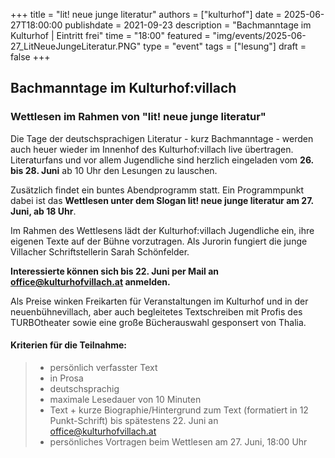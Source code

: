 +++ 
title = "lit! neue junge literatur" 
authors = ["kulturhof"]
date = 2025-06-27T18:00:00 
publishdate = 2021-09-23 
description = "Bachmanntage im Kulturhof | Eintritt frei" 
time = "18:00" 
featured = "img/events/2025-06-27_LitNeueJungeLiteratur.PNG" 
type = "event"
tags = ["lesung"]
draft = false
+++

## Bachmanntage im Kulturhof:villach
### Wettlesen im Rahmen von "lit! neue junge literatur"

Die Tage der deutschsprachigen Literatur - kurz Bachmanntage - werden auch heuer wieder im Innenhof des Kulturhof:villach live übertragen.
Literaturfans und vor allem Jugendliche sind herzlich eingeladen vom **26. bis 28. Juni** ab 10 Uhr den Lesungen zu lauschen.

Zusätzlich findet ein buntes Abendprogramm statt. Ein Programmpunkt dabei ist das **Wettlesen unter dem Slogan lit! neue junge literatur am 27. Juni, ab 18 Uhr**.

Im Rahmen des Wettlesens lädt der Kulturhof:villach Jugendliche ein, ihre eigenen Texte auf der Bühne vorzutragen. Als Jurorin fungiert die junge Villacher Schriftstellerin Sarah Schönfelder.

**Interessierte können sich bis 22. Juni per Mail an office@kulturhofvillach.at anmelden.**

Als Preise winken Freikarten für Veranstaltungen im Kulturhof und in der neuenbühnevillach, aber auch begleitetes Textschreiben mit Profis des TURBOtheater sowie eine große Bücherauswahl gesponsert von Thalia.

#### Kriterien für die Teilnahme:
> - persönlich verfasster Text
> - in Prosa
> - deutschsprachig
> - maximale Lesedauer von 10 Minuten
> - Text + kurze Biographie/Hintergrund zum Text (formatiert in 12 Punkt-Schrift) bis spätestens 22. Juni an office@kulturhofvillach.at 
> - persönliches Vortragen beim Wettlesen am 27. Juni, 18:00 Uhr
